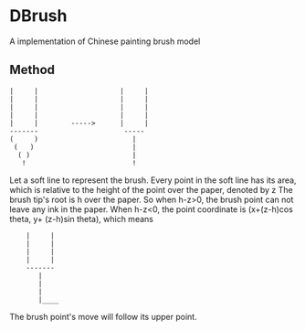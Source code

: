 # DBrush
A implementation of Chinese painting brush model

## Method

    |     |                    |     |
    |     |                    |     |
    |     |                    |     |
    |     |                    |     |
    |     |        ----->      |     |
    -------                     -----   
    (     )                       |
     (   )                        |
      ( )                         |
       !                          !


Let a soft line to represent the brush.
Every point in the soft line has its area, which is relative to the height of the point over the paper, denoted by z
The brush tip's root is h over the paper.
So when h-z>0, the brush point can not leave any ink in the paper. When h-z<0, the point coordinate is (x+(z-h)cos theta, y+ (z-h)sin theta), which means

        |     |
        |     |
        |     |
        |     |
        -------
           |
           |
           |
           |____       

The brush point's move will follow its upper point.